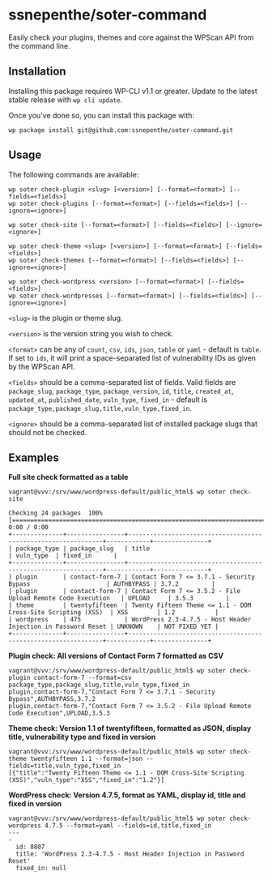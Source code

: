 ssnepenthe/soter-command
========================

Easily check your plugins, themes and core against the WPScan API from the command line.

## Installation

Installing this package requires WP-CLI v1.1 or greater. Update to the latest stable release with `wp cli update`.

Once you've done so, you can install this package with:

    wp package install git@github.com:ssnepenthe/soter-command.git

## Usage

The following commands are available:

```
wp soter check-plugin <slug> [<version>] [--format=<format>] [--fields=<fields>]
wp soter check-plugins [--format=<format>] [--fields=<fields>] [--ignore=<ignore>]

wp soter check-site [--format=<format>] [--fields=<fields>] [--ignore=<ignore>]

wp soter check-theme <slug> [<version>] [--format=<format>] [--fields=<fields>]
wp soter check-themes [--format=<format>] [--fields=<fields>] [--ignore=<ignore>]

wp soter check-wordpress <version> [--format=<format>] [--fields=<fields>]
wp soter check-wordpresses [--format=<format>] [--fields=<fields>] [--ignore=<ignore>]
```

`<slug>` is the plugin or theme slug.

`<version>` is the version string you wish to check.

`<format>` can be any of `count`, `csv`, `ids`, `json`, `table` or `yaml` - default is `table`. If set to `ids`, it will print a space-separated list of vulnerability IDs as given by the WPScan API.

`<fields>` should be a comma-separated list of fields. Valid fields are `package_slug`, `package_type`, `package_version`, `id`, `title`, `created_at`, `updated_at`, `published_date`, `vuln_type`, `fixed_in` - default is `package_type,package_slug,title,vuln_type,fixed_in`.

`<ignore>` should be a comma-separated list of installed package slugs that should not be checked.

## Examples

**Full site check formatted as a table**

```
vagrant@vvv:/srv/www/wordpress-default/public_html$ wp soter check-site

Checking 24 packages  100% [==============================================================================] 0:00 / 0:00
+--------------+----------------+---------------------------------------------------------------+------------+---------------+
| package_type | package_slug   | title                                                         | vuln_type  | fixed_in      |
+--------------+----------------+---------------------------------------------------------------+------------+---------------+
| plugin       | contact-form-7 | Contact Form 7 <= 3.7.1 - Security Bypass                     | AUTHBYPASS | 3.7.2         |
| plugin       | contact-form-7 | Contact Form 7 <= 3.5.2 - File Upload Remote Code Execution   | UPLOAD     | 3.5.3         |
| theme        | twentyfifteen  | Twenty Fifteen Theme <= 1.1 - DOM Cross-Site Scripting (XSS)  | XSS        | 1.2           |
| wordpress    | 475            | WordPress 2.3-4.7.5 - Host Header Injection in Password Reset | UNKNOWN    | NOT FIXED YET |
+--------------+----------------+---------------------------------------------------------------+------------+---------------+
```

**Plugin check: All versions of Contact Form 7 formatted as CSV**

```
vagrant@vvv:/srv/www/wordpress-default/public_html$ wp soter check-plugin contact-form-7 --format=csv
package_type,package_slug,title,vuln_type,fixed_in
plugin,contact-form-7,"Contact Form 7 <= 3.7.1 - Security Bypass",AUTHBYPASS,3.7.2
plugin,contact-form-7,"Contact Form 7 <= 3.5.2 - File Upload Remote Code Execution",UPLOAD,3.5.3
```

**Theme check: Version 1.1 of twentyfifteen, formatted as JSON, display title, vulnerability type and fixed in version**

```
vagrant@vvv:/srv/www/wordpress-default/public_html$ wp soter check-theme twentyfifteen 1.1 --format=json --fields=title,vuln_type,fixed_in
[{"title":"Twenty Fifteen Theme <= 1.1 - DOM Cross-Site Scripting (XSS)","vuln_type":"XSS","fixed_in":"1.2"}]
```

**WordPress check: Version 4.7.5, format as YAML, display id, title and fixed in version**

```
vagrant@vvv:/srv/www/wordpress-default/public_html$ wp soter check-wordpress 4.7.5 --format=yaml --fields=id,title,fixed_in
---
-
  id: 8807
  title: 'WordPress 2.3-4.7.5 - Host Header Injection in Password Reset'
  fixed_in: null
```
